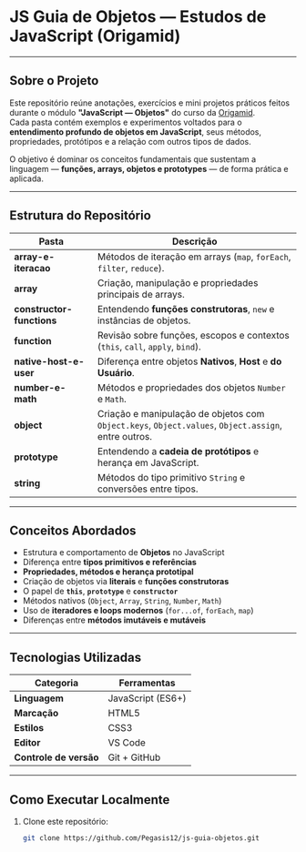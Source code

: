 # JS Guia de Objetos — Estudos de JavaScript (Origamid)

---

## Sobre o Projeto

Este repositório reúne anotações, exercícios e mini projetos práticos feitos durante o módulo **"JavaScript — Objetos"** do curso da [Origamid](https://www.origamid.com/).  
Cada pasta contém exemplos e experimentos voltados para o **entendimento profundo de objetos em JavaScript**, seus métodos, propriedades, protótipos e a relação com outros tipos de dados.

O objetivo é dominar os conceitos fundamentais que sustentam a linguagem — **funções, arrays, objetos e prototypes** — de forma prática e aplicada.

---

## Estrutura do Repositório

| Pasta | Descrição |
|--------|------------|
| **array-e-iteracao** | Métodos de iteração em arrays (`map`, `forEach`, `filter`, `reduce`). |
| **array** | Criação, manipulação e propriedades principais de arrays. |
| **constructor-functions** | Entendendo **funções construtoras**, `new` e instâncias de objetos. |
| **function** | Revisão sobre funções, escopos e contextos (`this`, `call`, `apply`, `bind`). |
| **native-host-e-user** | Diferença entre objetos **Nativos**, **Host** e **do Usuário**. |
| **number-e-math** | Métodos e propriedades dos objetos `Number` e `Math`. |
| **object** | Criação e manipulação de objetos com `Object.keys`, `Object.values`, `Object.assign`, entre outros. |
| **prototype** | Entendendo a **cadeia de protótipos** e herança em JavaScript. |
| **string** | Métodos do tipo primitivo `String` e conversões entre tipos. |

---

## Conceitos Abordados

- Estrutura e comportamento de **Objetos** no JavaScript  
- Diferença entre **tipos primitivos e referências**  
- **Propriedades, métodos e herança prototipal**  
- Criação de objetos via **literais** e **funções construtoras**  
- O papel de **`this`**, **`prototype`** e **`constructor`**  
- Métodos nativos (`Object`, `Array`, `String`, `Number`, `Math`)  
- Uso de **iteradores e loops modernos** (`for...of`, `forEach`, `map`)  
- Diferenças entre **métodos imutáveis e mutáveis**  

---

## Tecnologias Utilizadas

| Categoria | Ferramentas |
|------------|-------------|
| **Linguagem** | JavaScript (ES6+) |
| **Marcação** | HTML5 |
| **Estilos** | CSS3 |
| **Editor** | VS Code |
| **Controle de versão** | Git + GitHub |

---

## Como Executar Localmente

1. Clone este repositório:
   ```bash
   git clone https://github.com/Pegasis12/js-guia-objetos.git
